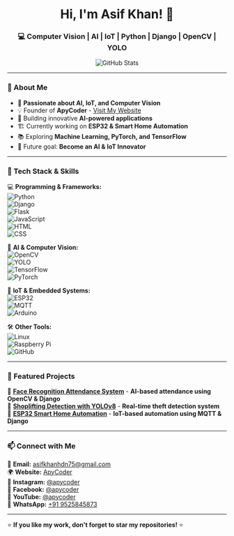 <h1 align="center">Hi, I'm Asif Khan! 👋</h1>
<h3 align="center">💻 Computer Vision | AI | IoT | Python | Django | OpenCV | YOLO</h3>

<p align="center">
  <img src="https://github-readme-stats.vercel.app/api?username=asifkhan-hub&show_icons=true&theme=tokyonight" alt="GitHub Stats" />
</p>

---

### 🚀 About Me  
- 🎯 **Passionate about AI, IoT, and Computer Vision**  
- 💡 Founder of **ApyCoder** - [Visit My Website](https://apycoder.com)  
- 🔬 Building innovative **AI-powered applications**  
- 🏗️ Currently working on **ESP32 & Smart Home Automation**  
- 📚 Exploring **Machine Learning, PyTorch, and TensorFlow**  
- 🎯 Future goal: **Become an AI & IoT Innovator**  

---

### 🔧 Tech Stack & Skills  
💻 **Programming & Frameworks:**  
![Python](https://img.shields.io/badge/Python-3776AB?style=flat-square&logo=python&logoColor=white)  
![Django](https://img.shields.io/badge/Django-092E20?style=flat-square&logo=django&logoColor=white)  
![Flask](https://img.shields.io/badge/Flask-000000?style=flat-square&logo=flask&logoColor=white)  
![JavaScript](https://img.shields.io/badge/JavaScript-F7DF1E?style=flat-square&logo=javascript&logoColor=black)  
![HTML](https://img.shields.io/badge/HTML5-E34F26?style=flat-square&logo=html5&logoColor=white)  
![CSS](https://img.shields.io/badge/CSS3-1572B6?style=flat-square&logo=css3&logoColor=white)  

🤖 **AI & Computer Vision:**  
![OpenCV](https://img.shields.io/badge/OpenCV-5C3EE8?style=flat-square&logo=opencv&logoColor=white)  
![YOLO](https://img.shields.io/badge/YOLO-00FFFF?style=flat-square&logo=yolo&logoColor=black)  
![TensorFlow](https://img.shields.io/badge/TensorFlow-FF6F00?style=flat-square&logo=tensorflow&logoColor=white)  
![PyTorch](https://img.shields.io/badge/PyTorch-EE4C2C?style=flat-square&logo=pytorch&logoColor=white)  

🔌 **IoT & Embedded Systems:**  
![ESP32](https://img.shields.io/badge/ESP32-007ACC?style=flat-square&logo=esp32&logoColor=white)  
![MQTT](https://img.shields.io/badge/MQTT-660066?style=flat-square&logo=mqtt&logoColor=white)  
![Arduino](https://img.shields.io/badge/Arduino-00979D?style=flat-square&logo=arduino&logoColor=white)  

🛠️ **Other Tools:**  
![Linux](https://img.shields.io/badge/Linux-FCC624?style=flat-square&logo=linux&logoColor=black)  
![Raspberry Pi](https://img.shields.io/badge/Raspberry%20Pi-C51A4A?style=flat-square&logo=raspberrypi&logoColor=white)  
![GitHub](https://img.shields.io/badge/GitHub-181717?style=flat-square&logo=github&logoColor=white)  

---

### 📌 Featured Projects  
🔹 [**Face Recognition Attendance System**](https://github.com/asifkhan-hub/face-attendance) - **AI-based attendance using OpenCV & Django**  
🔹 [**Shoplifting Detection with YOLOv8**](https://github.com/asifkhan-hub/shoplifting-detection) - **Real-time theft detection system**  
🔹 [**ESP32 Smart Home Automation**](https://github.com/asifkhan-hub/smart-home-iot) - **IoT-based automation using MQTT & Django**  

---

### 📫 Connect with Me  
📩 **Email:** [asifkhanhdn75@gmail.com](mailto:asifkhanhdn75@gmail.com)  
🌍 **Website:** [ApyCoder](https://apycoder.com)  
📸 **Instagram:** [@apycoder](https://www.instagram.com/apycoder)  
📘 **Facebook:** [@apycoder](https://www.facebook.com/apycoder)  
🎥 **YouTube:** [@apycoder](https://www.youtube.com/@apycoder)  
📱 **WhatsApp:** [+91 9525845873](https://wa.me/919525845873)

---

⭐ **If you like my work, don't forget to star my repositories!** ⭐
